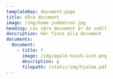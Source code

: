 ```yaml
---
templateKey: document-page
title: Våra document
image: /img/home-jumbotron.jpg
heading: Läs våra document är du snäll
description: Här finns alla document
documents:
  document:
    - title: f
      image: /img/apple-touch-icon.png
      description: g
      filepath: /static/img/hjalma.pdf
---
```

